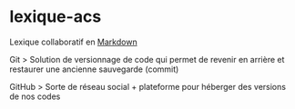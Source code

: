 # lexique-acs
Lexique collaboratif en <a href="https://fr.wikipedia.org/wiki/Markdown">Markdown</a>

<p>Git > Solution de versionnage de code qui permet de revenir en arrière et restaurer une ancienne sauvegarde (commit)</p>
<p>GitHub > Sorte de réseau social + plateforme pour héberger des versions de nos codes</p>

